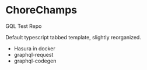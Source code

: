 # ChoreChamps

GQL Test Repo

Default typescript tabbed template, slightly reorganized.

- Hasura in docker
- graphql-request
- graphql-codegen
